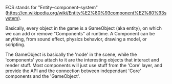 ﻿ECS stands for "Entity–component–system" (https://en.wikipedia.org/wiki/Entity%E2%80%93component%E2%80%93system).

Basically, every object in the game is a GameObject (aka entity), on which we can add or remove "Components" at runtime.
A Component can be anything, from sound effect, physics behavior, drawing a model, or scripting.

The GameObject is basically the 'node' in the scene, while the 'components' you attach to it are the interesting objects that interact and render stuff.
Most components will just use stuff from the 'Core' layer, and provide the API and the connection between independant 'Core' components and the 'GameObject'.